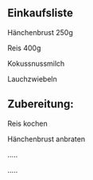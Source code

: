 ## Einkaufsliste
Hänchenbrust 250g

Reis 400g

Kokussnussmilch

Lauchzwiebeln

## Zubereitung:

Reis kochen

Hänchenbrust anbraten 

.....

.....
